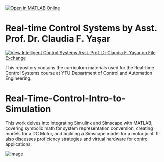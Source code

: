 [![Open in MATLAB Online](https://www.mathworks.com/images/responsive/global/open-in-matlab-online.svg)](https://matlab.mathworks.com/open/github/v1?repo=ClaudiaYasar/IntelligentControl&file=https://github.com/ClaudiaYasar/IntelligentControl/tree/main&line=1)

# Real-time Control Systems by Asst. Prof. Dr. Claudia F. Yaşar

[![View Intelligent Control Systems Asst. Prof. Dr Claudia F. Yaşar on File Exchange](https://www.mathworks.com/matlabcentral/images/matlab-file-exchange.svg)](https://www.mathworks.com/matlabcentral/fileexchange/132303-intelligent-control-systems-asst-prof-dr-claudia-f-yasar)

This repository contains the curriculum materials used for the Real-time Control Systems course at YTU Department of Control and Automation Engineering.

# Real-Time-Control-Intro-to-Simulation
This work delves into integrating Simulink and Simscape with MATLAB, covering symbolic math for system representation conversion, creating models for a DC Motor, and building a Simscape model for a motor joint. It also discusses proficiency strategies and virtual hardware for control applications.

![image](https://github.com/ClaudiaYasar/Real-Time-Control-Intro-to-Simulation/assets/132692602/c3dca91e-d07d-4b88-b1d8-43919f52f2be)
